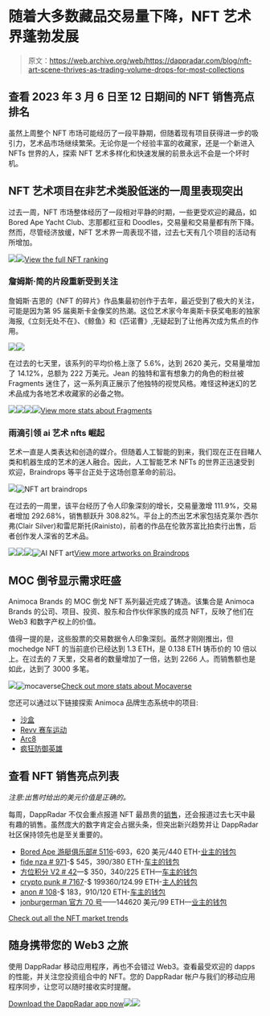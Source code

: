 # 随着大多数藏品交易量下降，NFT 艺术界蓬勃发展

> 原文：<https://web.archive.org/web/https://dappradar.com/blog/nft-art-scene-thrives-as-trading-volume-drops-for-most-collections>

## 查看 2023 年 3 月 6 日至 12 日期间的 NFT 销售亮点排名

虽然上周整个 NFT 市场可能经历了一段平静期，但随着现有项目获得进一步的吸引力，艺术品市场继续繁荣。无论你是一个经验丰富的收藏家，还是一个新进入 NFTs 世界的人，探索 NFT 艺术多样化和快速发展的前景永远不会是一个坏时机。

## NFT 艺术项目在非艺术类股低迷的一周里表现突出

过去一周，NFT 市场整体经历了一段相对平静的时期，一些更受欢迎的藏品，如 Bored Ape Yacht Club、志那都红豆和 Doodles，交易量和交易量都有所下降。然而，尽管经济放缓，NFT 艺术界一周表现不错，过去七天有几个项目的活动有所增加。

![](img/8a57a80f8b3ece8e10e1c7577e5df761.png)![](img/0ccc7a0eaaab9086cb44d8846add3ac2.png)[View the full NFT ranking](https://web.archive.org/web/20230313153611/https://dappradar.com/nft)

### 詹姆斯·简的片段重新受到关注

詹姆斯·吉恩的《NFT 的碎片》作品集最初创作于去年，最近受到了极大的关注，可能是因为第 95 届奥斯卡金像奖的热潮。这位艺术家今年奥斯卡获奖电影的独家海报,《立刻无处不在》、《鲸鱼》和《匹诺曹》,无疑起到了让他再次成为焦点的作用。

![](img/d77f96f1e54d1b6d1a2f7b146d4fef45.png)![](img/483463ff0739af0463dff8da49c88932.png)

在过去的七天里，该系列的平均价格上涨了 5.6%，达到 2620 美元，交易量增加了 14.12%，总额为 222 万美元。Jean 的独特和富有想象力的角色的粉丝被 Fragments 迷住了，这一系列真正展示了他独特的视觉风格。难怪这种迷幻的艺术品成为各地艺术收藏家的必备之物。

![](img/371a384265c20881cf5c23411d210f25.png)![](img/7e49c58ac839b93bb80ebe540cae66f4.png)![](img/a2f72b450642b29e83b0aaabdeec30a0.png)![](img/de9bd01096cdb9be5d9e384af0c860a8.png)[View more stats about Fragments](https://web.archive.org/web/20230313153611/https://dappradar.com/hub/nft-collection/fragments-by-james-jean)

### 雨滴引领 ai 艺术 nfts 崛起

艺术一直是人类表达和创造的媒介。但随着人工智能的到来，我们现在正在目睹人类和机器生成的艺术的迷人融合。因此，人工智能艺术 NFTs 的世界正迅速受到欢迎，Braindrops 等平台正处于这场创意革命的前沿。

![](img/5b652dddb2dccab2eff14a8c99228a05.png)![NFT art braindrops](img/efa80b89914010232efa7f60bb52c651.png)

在过去的一周里，该平台经历了令人印象深刻的增长，交易量激增 111.9%，交易者增加 292.68%，销售额跃升 308.82%。平台上的杰出艺术家包括克莱尔·西尔弗(Clair Silver)和雷尼斯托(Rainisto)，前者的作品在伦敦苏富比拍卖行出售，后者创作发人深省的艺术品。

![](img/b20dec0d67953006d7e1c8542fc9f093.png)![](img/ef47d4681bb327379a8139723da83b97.png)![](img/9aff97cfb4a5e0111595f54c5cea402c.png)![AI NFT art ](img/93705caf4043bfc0394a00c846b37354.png)[View more artworks on Braindrops](https://web.archive.org/web/20230313153611/https://dappradar.com/ethereum/collectibles/braindrops/nfts)

## MOC 倒爷显示需求旺盛

Animoca Brands 的 MOC 倒戈 NFT 系列最近完成了铸造。该集合是 Animoca Brands 的公司、项目、投资、股东和合作伙伴家族的成员 NFT，反映了他们在 Web3 和数字产权上的价值。

值得一提的是，这些股票的交易数据令人印象深刻。虽然才刚刚推出，但 mochedge NFT 的当前底价已经达到 1.3 ETH，是 0.138 ETH 铸币价的 10 倍以上。在过去的 7 天里，交易者的数量增加了一倍，达到 2266 人。而销售额也是如此，达到了 3000 多笔。

![](img/239941c1061fbcabb0f48b7275cacd0f.png)![mocaverse](img/53a833b740bfea24b683601d91a13257.png)[Check out more stats about Mocaverse](https://web.archive.org/web/20230313153611/https://dappradar.com/ethereum/collectibles/mocaverse/)

您还可以通过以下链接探索 Animoca 品牌生态系统中的项目:

*   [沙盒](https://web.archive.org/web/20230313153611/https://dappradar.com/multichain/games/the-sandbox)
*   [Revv 赛车运动](https://web.archive.org/web/20230313153611/https://dappradar.com/polygon/games/revv-racing)
*   [Arc8](https://web.archive.org/web/20230313153611/https://dappradar.com/polygon/games/arc8-by-gamee-1)
*   [疯狂防御英雄](https://web.archive.org/web/20230313153611/https://dappradar.com/multichain/games/crazy-defense-heroes)

## 查看 NFT 销售亮点列表

*注意:出售时给出的美元价值是正确的。*

每周，DappRadar 不仅会重点报道 NFT 最昂贵的[销售](https://web.archive.org/web/20230313153611/https://dappradar.com/nft/sales)，还会报道过去七天中最有趣的销售。虽然庞大的数字肯定会占据头条，但突出新兴趋势并让 DappRadar 社区保持领先也是至关重要的。

*   [Bored Ape 游艇俱乐部# 5116](https://web.archive.org/web/20230313153611/https://dappradar.com/hub/assets/eth/0xbc4ca0eda7647a8ab7c2061c2e118a18a936f13d/5116)-693，620 美元/440 ETH-[业主的钱包](https://web.archive.org/web/20230313153611/https://dappradar.com/hub/wallet/eth/0xb7c933cbdacb223a62d1b4e904462bc597e04f83?utm_source=rankings&utm_medium=nft&utm_campaign=nft_sales)
*   [fide nza # 971](https://web.archive.org/web/20230313153611/https://dappradar.com/hub/assets/eth/0xa7d8d9ef8d8ce8992df33d8b8cf4aebabd5bd270/78000971)-$ 545，390/380 ETH-[车主的钱包](https://web.archive.org/web/20230313153611/https://dappradar.com/hub/wallet/eth/0x0e11925c629911394d4c8776f56bcfccebbf6e13?utm_source=rankings&utm_medium=nft&utm_campaign=nft_sales)
*   [方位积分 V2 # 42](https://web.archive.org/web/20230313153611/https://dappradar.com/hub/assets/eth/0x33eecbf908478c10614626a9d304bfe18b78dd73/42)—$ 350，340/225 ETH—[车主的钱包](https://web.archive.org/web/20230313153611/https://dappradar.com/hub/wallet/eth/0x5571e65d871e7097e9f4cda11d4fbcaccb9f6a88?utm_source=rankings&utm_medium=nft&utm_campaign=nft_sales)
*   [crypto punk # 7167](https://web.archive.org/web/20230313153611/https://dappradar.com/hub/assets/eth/0xb47e3cd837ddf8e4c57f05d70ab865de6e193bbb/7167)-$ 199360/124.99 ETH-[主人的钱包](https://web.archive.org/web/20230313153611/https://dappradar.com/hub/wallet/eth/0xdcae87821fa6caea05dbc2811126f4bc7ff73bd1?utm_source=rankings&utm_medium=nft&utm_campaign=nft_sales)
*   [anon # 108](https://web.archive.org/web/20230313153611/https://dappradar.com/hub/assets/eth/0x9797c220933d5c899b0d4e46898886916ebb3a3c/108)-$ 183，910/120 ETH-[车主的钱包](https://web.archive.org/web/20230313153611/https://dappradar.com/hub/wallet/eth/0x01c8c92089004bff57d2740479d9cf8d441d6bad?utm_source=rankings&utm_medium=nft&utm_campaign=nft_sales)
*   [jonburgerman 官方 70 号](https://web.archive.org/web/20230313153611/https://dappradar.com/hub/assets/eth/0xda30c44c06581ac1f43dd342fd8cf371d937ff3e/70)——144620 美元/99 ETH—[业主的钱包](https://web.archive.org/web/20230313153611/https://dappradar.com/hub/wallet/eth/0x014b848a958159d60ffe7200b5ec30914f1577b1?utm_source=rankings&utm_medium=nft&utm_campaign=nft_sales)

[Check out all the NFT market trends](https://web.archive.org/web/20230313153611/https://dappradar.com/nft/sales)

## 随身携带您的 Web3 之旅

使用 DappRadar 移动应用程序，再也不会错过 Web3。查看最受欢迎的 dapps 的性能，并关注您投资组合中的 NFT。您的 DappRadar 帐户与我们的移动应用程序同步，让您可以随时接收实时提醒。

[Download the DappRadar app now](https://web.archive.org/web/20230313153611/https://dappradar.app.link/blog)[](https://web.archive.org/web/20230313153611/https://play.google.com/store/apps/details?id=com.portfolio.dappradar)[![](img/a3634373d68930c5d4e8a7fce618f91f.png)<picture>![](img/e02b0ec34974efdd4aebe41c2b629307.png)</picture>](https://web.archive.org/web/20230313153611/https://play.google.com/store/apps/details?id=com.portfolio.dappradar)